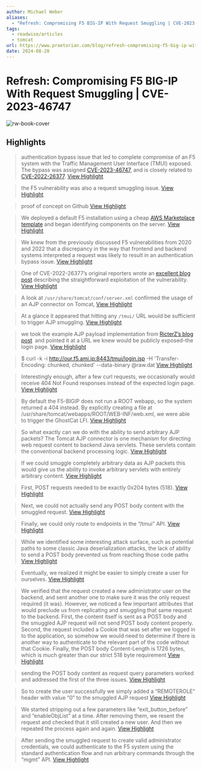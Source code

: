 ```yaml
---
author: Michael Weber
aliases:
  - "Refresh: Compromising F5 BIG-IP With Request Smuggling | CVE-2023-46747"
tags:
  - readwise/articles
  - tomcat
url: https://www.praetorian.com/blog/refresh-compromising-f5-big-ip-with-request-smuggling-cve-2023-46747/
date: 2024-08-20
---
```

# Refresh: Compromising F5 BIG-IP With Request Smuggling | CVE-2023-46747

![rw-book-cover](https://www.praetorian.com/wp-content/uploads/2023/10/Vulnerability-Research-at-Praetorian-Labs.png)

## Highlights


> authentication bypass issue that led to complete compromise of an F5 system with the Traffic Management User Interface (TMUI) exposed. The bypass was assigned [CVE-2023-46747](https://www.cve.org/CVERecord?id=CVE-2023-46747), and is closely related to [CVE-2022-26377](https://www.cve.org/CVERecord?id=CVE-2022-26377).
> [View Highlight](https://read.readwise.io/read/01hea8d2ekk1x13sb80ennv3g2)



> the F5 vulnerability was also a request smuggling issue.
> [View Highlight](https://read.readwise.io/read/01hea8d8yg99gzvj196tw55z60)



> proof of concept on Github
> [View Highlight](https://read.readwise.io/read/01hea8br3e5vapsjccj3nfbmgs)



> We deployed a default F5 installation using a cheap [AWS Marketplace template](https://aws.amazon.com/marketplace/pp/prodview-lphsy6izllsmq?sr=0-1&ref_=beagle&applicationId=AWSMPContessa) and began identifying components on the server.
> [View Highlight](https://read.readwise.io/read/01hea8j0s3mkb9a2ey05q0pz3t)



> We knew from the previously discussed F5 vulnerabilities from 2020 and 2022 that a discrepancy in the way that frontend and backend systems interpreted a request was likely to result in an authentication bypass issue.
> [View Highlight](https://read.readwise.io/read/01hea8m91e8ba5298myg5c9jvg)



> One of CVE-2022-26377’s original reporters wrote an [excellent blog post](https://ricterz-me.translate.goog/posts/2022-03-03-a-new-attack-method-ajp-request-smuggling.txt?_x_tr_sl=auto&_x_tr_tl=en&_x_tr_hl=en&_x_tr_pto=wapp) describing the straightforward exploitation of the vulnerability.
> [View Highlight](https://read.readwise.io/read/01hea8n9bays8kfz51rdr0epqb)



> A look at `/usr/share/tomcat/conf/server.xml` confirmed the usage of an AJP connector on Tomcat,
> [View Highlight](https://read.readwise.io/read/01hea8pmq8rkt0bzd11s1av8p5)



> At a glance it appeared that hitting any `/tmui/` URL would be sufficient to trigger AJP smuggling.
> [View Highlight](https://read.readwise.io/read/01hea932e5k8vrbwby8dgs46ka)



> we took the example AJP payload implementation from [RicterZ’s blog post](https://ricterz-me.translate.goog/posts/2022-03-03-a-new-attack-method-ajp-request-smuggling.txt?_x_tr_sl=auto&_x_tr_tl=en&_x_tr_hl=en&_x_tr_pto=wapp)  and pointed it at a URL we knew would be publicly exposed–the login page.
> [View Highlight](https://read.readwise.io/read/01hea93cddchdc1f5q0bavf0m7)



> $ curl -k -i http://our.f5.ami.ip:8443/tmui/login.jsp -H 'Transfer-Encoding: chunked, chunked' --data-binary @raw.dat
> [View Highlight](https://read.readwise.io/read/01hea951vxzwqw809c8thpm97v)



> Interestingly enough, after a few curl requests, we occasionally would receive 404 Not Found responses instead of the expected login page.
> [View Highlight](https://read.readwise.io/read/01hea95ya8wmphss70wc01v6md)



> By default the F5-BIGIP does not run a ROOT webapp, so the system returned a 404 instead. By explicitly creating a file at /usr/share/tomcat/webapps/ROOT/WEB-INF/web.xml, we were able to trigger the GhostCat LFI.
> [View Highlight](https://read.readwise.io/read/01hea97yq6ng1qeym3gtm40z2f)



> So what exactly can we do with the ability to send arbitrary AJP packets? The Tomcat AJP connector is one mechanism for directing web request content to backend Java servlets. These servlets contain the conventional backend processing logic.
> [View Highlight](https://read.readwise.io/read/01hea9qarcfte3jkef6rb87qvd)



> If we could smuggle completely arbitrary data as AJP packets this would give us the ability to invoke arbitrary servlets with entirely arbitrary content.
> [View Highlight](https://read.readwise.io/read/01hea9qxky2va64axxj4jfvyfa)



> First, POST requests needed to be exactly 0x204 bytes (518).
> [View Highlight](https://read.readwise.io/read/01hea9r3jd3w4dbr1xz1xvxjhg)



> Next, we could not actually send any POST body content with the smuggled request.
> [View Highlight](https://read.readwise.io/read/01hea9rcx2eme6jzt0qhydhftg)



> Finally, we could only route to endpoints in the “/tmui” API.
> [View Highlight](https://read.readwise.io/read/01hea9rnf138h4x3tx38ksg1ze)



> While we identified some interesting attack surface, such as potential paths to some classic Java deserialization attacks, the lack of ability to send a POST body prevented us from reaching those code paths
> [View Highlight](https://read.readwise.io/read/01hea9s671yttt56mr4hw5vg9e)



> Eventually, we realized it might be easier to simply create a user for ourselves.
> [View Highlight](https://read.readwise.io/read/01hea9sfjt56635pnwxak1jrk6)



> We verified that the request created a new administrator user on the backend, and sent another one to make sure it was the only request required (it was). However, we noticed a few important attributes that would preclude us from replicating and smuggling that same request to the backend. First, the content itself is sent as a POST body and the smuggled AJP request will not send POST body content properly. Second, the request included a Cookie that was set after we logged in to the application, so somehow we would need to determine if there is another way to authenticate to the relevant part of the code without that Cookie. Finally, the POST body Content-Length is 1726 bytes, which is much greater than our strict 518 byte requirement
> [View Highlight](https://read.readwise.io/read/01hea9vn9d40wbzwzqmsbsp2fw)



> sending the POST body content as request query parameters worked and addressed the first of the three issues.
> [View Highlight](https://read.readwise.io/read/01heaa5gayb96gbty0va54pvhg)



> So to create the user successfully we simply added a “REMOTEROLE” header with value “0” to the smuggled AJP request
> [View Highlight](https://read.readwise.io/read/01heaa9asgjd1x8q5axnn875ys)



> We started stripping out a few parameters like “exit_button_before” and “enableObjList” at a time. After removing them, we resent the request and checked that it still created a new user. And then we repeated the process again and again.
> [View Highlight](https://read.readwise.io/read/01heaaah1nbndkrh2esas2y64g)



> After sending the smuggled request to create valid administrator credentials, we could authenticate to the F5 system using the standard authentication flow and run arbitrary commands through the “mgmt” API.
> [View Highlight](https://read.readwise.io/read/01heaabfzpr1qyde6h2y80a341)

